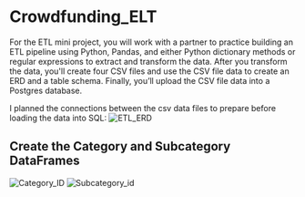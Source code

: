 # Crowdfunding_ELT

For the ETL mini project, you will work with a partner to practice building an ETL pipeline using Python, Pandas, and either Python dictionary methods or regular expressions to extract and transform the data. After you transform the data, you'll create four CSV files and use the CSV file data to create an ERD and a table schema. Finally, you’ll upload the CSV file data into a Postgres database.

I planned the connections between the csv data files to prepare before loading the data into SQL:
![ETL_ERD](https://user-images.githubusercontent.com/116124181/214701948-d9901b41-fd04-4ac4-83e3-1bc259453704.png)

## Create the Category and Subcategory DataFrames

![Category_ID](https://user-images.githubusercontent.com/116124181/214704370-90cf3f57-4a77-4f74-8675-cf7bb765b240.png)
![Subcategory_id](https://user-images.githubusercontent.com/116124181/214704373-cf064028-449f-4e52-a003-9203c1dc8261.png)
